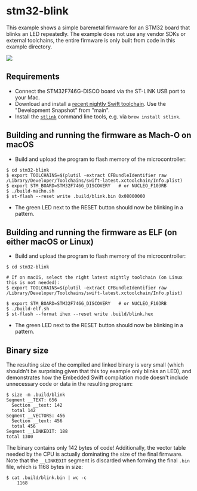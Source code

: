 # stm32-blink

This example shows a simple baremetal firmware for an STM32 board that blinks an LED repeatedly. The example does not use any vendor SDKs or external toolchains, the entire firmware is only built from code in this example directory.

<img src="https://github.com/apple/swift-embedded-examples/assets/1186214/739e98fd-a438-4a64-a7aa-9dddee25034b">

## Requirements

- Connect the STM32F746G-DISCO board via the ST-LINK USB port to your Mac.
- Download and install a [recent nightly Swift toolchain](https://swift.org/download). Use the "Development Snapshot" from "main".
- Install the [`stlink`](https://github.com/stlink-org/stlink) command line tools, e.g. via `brew install stlink`.

## Building and running the firmware as Mach-O on macOS

- Build and upload the program to flash memory of the microcontroller:
```console
$ cd stm32-blink
$ export TOOLCHAINS=$(plutil -extract CFBundleIdentifier raw /Library/Developer/Toolchains/swift-latest.xctoolchain/Info.plist)
$ export STM_BOARD=STM32F746G_DISCOVERY   # or NUCLEO_F103RB
$ ./build-macho.sh
$ st-flash --reset write .build/blink.bin 0x08000000
```
- The green LED next to the RESET button should now be blinking in a pattern.

## Building and running the firmware as ELF (on either macOS or Linux)

- Build and upload the program to flash memory of the microcontroller:
```console
$ cd stm32-blink

# If on macOS, select the right latest nightly toolchain (on Linux this is not needed):
$ export TOOLCHAINS=$(plutil -extract CFBundleIdentifier raw /Library/Developer/Toolchains/swift-latest.xctoolchain/Info.plist)

$ export STM_BOARD=STM32F746G_DISCOVERY   # or NUCLEO_F103RB
$ ./build-elf.sh
$ st-flash --format ihex --reset write .build/blink.hex
```
- The green LED next to the RESET button should now be blinking in a pattern.

## Binary size

The resulting size of the compiled and linked binary is very small (which shouldn't be surprising given that this toy example only blinks an LED), and demonstrates how the Embedded Swift compilation mode doesn't include unnecessary code or data in the resulting program:

```console
$ size -m .build/blink
Segment __TEXT: 656
  Section __text: 142
  total 142
Segment __VECTORS: 456
  Section __text: 456
  total 456
Segment __LINKEDIT: 188
total 1300
```

The binary contains only 142 bytes of code! Additionally, the vector table needed by the CPU is actually dominating the size of the final firmware. Note that the `__LINKEDIT` segment is discarded when forming the final `.bin` file, which is 1168 bytes in size:

```console
$ cat .build/blink.bin | wc -c
    1168
```
